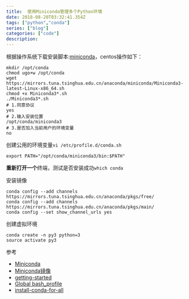 ```yaml
---
title:  使用Miniconda管理多个Python环境
date: 2018-08-20T03:32:41.354Z
tags: ["python","conda"]
series: ["blog"]
categories: ["code"]
description:
---
```


根据操作系统下载安装脚本:[miniconda](https://mirrors.tuna.tsinghua.edu.cn/anaconda/miniconda/)，centos操作如下：
```shell
mkdir /opt/conda
chmod ugo+w /opt/conda
wget https://mirrors.tuna.tsinghua.edu.cn/anaconda/miniconda/Miniconda3-latest-Linux-x86_64.sh
chmod +x Miniconda3*.sh
./Miniconda3*.sh
# 1.同意协议
yes
# 2.输入安装位置
/opt/conda/miniconda3
# 3.是否加入当前用户的环境变量
no
```

创建公用的环境变量`vi /etc/profile.d/conda.sh`
```shell
export PATH="/opt/conda/miniconda3/bin:$PATH"
```

**重新打开一个**终端，测试是否安装成功`which conda`

安装镜像
```shell
conda config --add channels https://mirrors.tuna.tsinghua.edu.cn/anaconda/pkgs/free/
conda config --add channels https://mirrors.tuna.tsinghua.edu.cn/anaconda/pkgs/main/
conda config --set show_channel_urls yes
```

创建虚拟环境
```shell
conda create -n py3 python=3
source activate py3
```


参考

- [Miniconda](https://docs.conda.io/en/latest/miniconda.html)
- [Miniconda镜像](https://mirrors.tuna.tsinghua.edu.cn/help/anaconda/)
- [getting-started](https://conda.io/docs/user-guide/getting-started.html)
- [Global bash_profile](https://serverfault.com/questions/491585/is-there-a-global-bash-profile-for-all-users-on-a-system)
- [install-conda-for-all](https://stackoverflow.com/questions/27263620/how-to-install-anaconda-python-for-all-users)